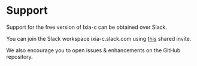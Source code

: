 # Support

Support for the free version of Ixia-c can be obtained over Slack.

You can join the Slack workspace ixia-c.slack.com using [this](https://join.slack.com/t/ixia-c/shared_invite/zt-zi40uyfa-0ro2cO7atNyWLfJGdOwqTw) shared invite.

We also encourage you to open issues & enhancements on the GitHub repository.
